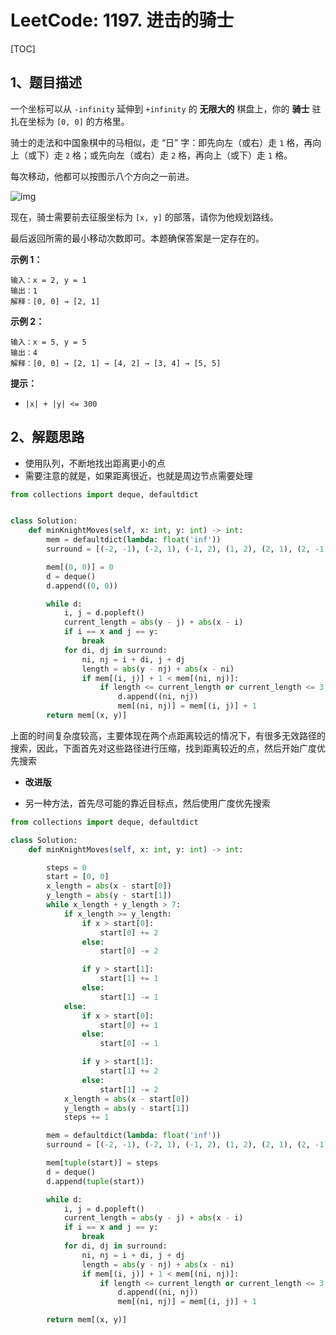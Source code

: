 # LeetCode: 1197. 进击的骑士

[TOC]

## 1、题目描述

一个坐标可以从 `-infinity` 延伸到 `+infinity` 的 **无限大的** 棋盘上，你的 **骑士** 驻扎在坐标为 `[0, 0]` 的方格里。

骑士的走法和中国象棋中的马相似，走 “日” 字：即先向左（或右）走 `1` 格，再向上（或下）走 `2` 格；或先向左（或右）走 `2` 格，再向上（或下）走 `1` 格。

每次移动，他都可以按图示八个方向之一前进。

![img](http://markdown-images-1251766755.cos.ap-beijing.myqcloud.com/notebook/2019-12-21-071237.png)

现在，骑士需要前去征服坐标为 `[x, y]` 的部落，请你为他规划路线。

最后返回所需的最小移动次数即可。本题确保答案是一定存在的。

 

**示例 1：**

```
输入：x = 2, y = 1
输出：1
解释：[0, 0] → [2, 1]
```


**示例 2：**

```
输入：x = 5, y = 5
输出：4
解释：[0, 0] → [2, 1] → [4, 2] → [3, 4] → [5, 5]
```

**提示：**

-    `|x| + |y| <= 300`



## 2、解题思路


-   使用队列，不断地找出距离更小的点
-   需要注意的就是，如果距离很近，也就是周边节点需要处理

```python
from collections import deque, defaultdict


class Solution:
    def minKnightMoves(self, x: int, y: int) -> int:
        mem = defaultdict(lambda: float('inf'))
        surround = [(-2, -1), (-2, 1), (-1, 2), (1, 2), (2, 1), (2, -1), (1, -2), (-1, -2)]

        mem[(0, 0)] = 0
        d = deque()
        d.append((0, 0))

        while d:
            i, j = d.popleft()
            current_length = abs(y - j) + abs(x - i)
            if i == x and j == y:
                break
            for di, dj in surround:
                ni, nj = i + di, j + dj
                length = abs(y - nj) + abs(x - ni)
                if mem[(i, j)] + 1 < mem[(ni, nj)]:
                    if length <= current_length or current_length <= 3:
                        d.append((ni, nj))
                        mem[(ni, nj)] = mem[(i, j)] + 1
        return mem[(x, y)]

```
上面的时间复杂度较高，主要体现在两个点距离较远的情况下，有很多无效路径的搜索，因此，下面首先对这些路径进行压缩，找到距离较近的点，然后开始广度优先搜索


-   **改进版**

-   另一种方法，首先尽可能的靠近目标点，然后使用广度优先搜索


```python
from collections import deque, defaultdict

class Solution:
    def minKnightMoves(self, x: int, y: int) -> int:

        steps = 0
        start = [0, 0]
        x_length = abs(x - start[0])
        y_length = abs(y - start[1])
        while x_length + y_length > 7:
            if x_length >= y_length:
                if x > start[0]:
                    start[0] += 2
                else:
                    start[0] -= 2

                if y > start[1]:
                    start[1] += 1
                else:
                    start[1] -= 1
            else:
                if x > start[0]:
                    start[0] += 1
                else:
                    start[0] -= 1

                if y > start[1]:
                    start[1] += 2
                else:
                    start[1] -= 2
            x_length = abs(x - start[0])
            y_length = abs(y - start[1])
            steps += 1

        mem = defaultdict(lambda: float('inf'))
        surround = [(-2, -1), (-2, 1), (-1, 2), (1, 2), (2, 1), (2, -1), (1, -2), (-1, -2)]

        mem[tuple(start)] = steps
        d = deque()
        d.append(tuple(start))

        while d:
            i, j = d.popleft()
            current_length = abs(y - j) + abs(x - i)
            if i == x and j == y:
                break
            for di, dj in surround:
                ni, nj = i + di, j + dj
                length = abs(y - nj) + abs(x - ni)
                if mem[(i, j)] + 1 < mem[(ni, nj)]:
                    if length <= current_length or current_length <= 3:
                        d.append((ni, nj))
                        mem[(ni, nj)] = mem[(i, j)] + 1

        return mem[(x, y)]
```


